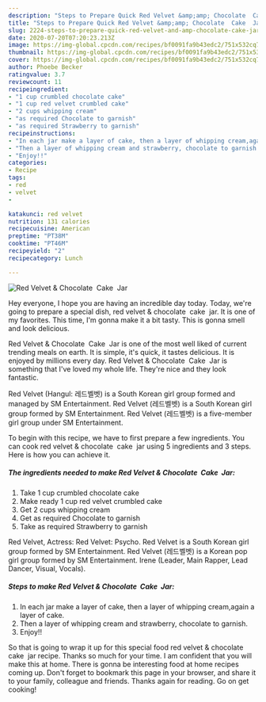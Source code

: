 ```yaml
---
description: "Steps to Prepare Quick Red Velvet &amp;amp; Chocolate  Cake  Jar"
title: "Steps to Prepare Quick Red Velvet &amp;amp; Chocolate  Cake  Jar"
slug: 2224-steps-to-prepare-quick-red-velvet-and-amp-chocolate-cake-jar
date: 2020-07-20T07:20:23.213Z
image: https://img-global.cpcdn.com/recipes/bf0091fa9b43edc2/751x532cq70/red-velvet-chocolate-cake-jar-recipe-main-photo.jpg
thumbnail: https://img-global.cpcdn.com/recipes/bf0091fa9b43edc2/751x532cq70/red-velvet-chocolate-cake-jar-recipe-main-photo.jpg
cover: https://img-global.cpcdn.com/recipes/bf0091fa9b43edc2/751x532cq70/red-velvet-chocolate-cake-jar-recipe-main-photo.jpg
author: Phoebe Becker
ratingvalue: 3.7
reviewcount: 11
recipeingredient:
- "1 cup crumbled chocolate cake"
- "1 cup red velvet crumbled cake"
- "2 cups whipping cream"
- "as required Chocolate to garnish"
- "as required Strawberry to garnish"
recipeinstructions:
- "In each jar make a layer of cake, then a layer of whipping cream,again a layer of cake."
- "Then a layer of whipping cream and strawberry, chocolate to garnish."
- "Enjoy!!"
categories:
- Recipe
tags:
- red
- velvet
- 

katakunci: red velvet  
nutrition: 131 calories
recipecuisine: American
preptime: "PT38M"
cooktime: "PT46M"
recipeyield: "2"
recipecategory: Lunch

---
```



![Red Velvet &amp; Chocolate  Cake  Jar](https://img-global.cpcdn.com/recipes/bf0091fa9b43edc2/751x532cq70/red-velvet-chocolate-cake-jar-recipe-main-photo.jpg)

Hey everyone, I hope you are having an incredible day today. Today, we're going to prepare a special dish, red velvet &amp; chocolate  cake  jar. It is one of my favorites. This time, I'm gonna make it a bit tasty. This is gonna smell and look delicious.

Red Velvet &amp; Chocolate  Cake  Jar is one of the most well liked of current trending meals on earth. It is simple, it's quick, it tastes delicious. It is enjoyed by millions every day. Red Velvet &amp; Chocolate  Cake  Jar is something that I've loved my whole life. They're nice and they look fantastic.

Red Velvet (Hangul: 레드벨벳) is a South Korean girl group formed and managed by SM Entertainment. Red Velvet (레드벨벳) is a South Korean girl group formed by SM Entertainment. Red Velvet (레드벨벳) is a five-member girl group under SM Entertainment.


To begin with this recipe, we have to first prepare a few ingredients. You can cook red velvet &amp; chocolate  cake  jar using 5 ingredients and 3 steps. Here is how you can achieve it.

<!--inarticleads1-->

##### The ingredients needed to make Red Velvet &amp; Chocolate  Cake  Jar:

1. Take 1 cup crumbled chocolate cake
1. Make ready 1 cup red velvet crumbled cake
1. Get 2 cups whipping cream
1. Get as required Chocolate to garnish
1. Take as required Strawberry to garnish


Red Velvet, Actress: Red Velvet: Psycho. Red Velvet is a South Korean girl group formed by SM Entertainment. Red Velvet (레드벨벳) is a Korean pop girl group formed by SM Entertainment. Irene (Leader, Main Rapper, Lead Dancer, Visual, Vocals). 

<!--inarticleads2-->

##### Steps to make Red Velvet &amp; Chocolate  Cake  Jar:

1. In each jar make a layer of cake, then a layer of whipping cream,again a layer of cake.
1. Then a layer of whipping cream and strawberry, chocolate to garnish.
1. Enjoy!!




So that is going to wrap it up for this special food red velvet &amp; chocolate  cake  jar recipe. Thanks so much for your time. I am confident that you will make this at home. There is gonna be interesting food at home recipes coming up. Don't forget to bookmark this page in your browser, and share it to your family, colleague and friends. Thanks again for reading. Go on get cooking!
